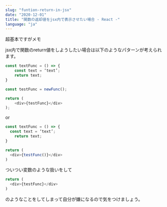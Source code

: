 ```yaml
---
slug: "funtion-return-in-jsx"
date: "2020-12-01"
title: "関数の返却値をjsx内で表示させたい場合 - React -"
language: "ja"
---
```


超基本ですがメモ

jsx内で関数のreturn値をしようしたい場合は以下のようなパターンが考えられます。

```javascript
const textFunc = () => {
	const text = ‘text’;
	return text;
}

const testFunc = newFunc();

return (
	<div>{testFunc}</div>
);
```
or
```javascript
const textFunc = () => {
  const text = ‘text’;
	return text; 
}

return (
  <div>{testFunc()}</div>
)
```

ついつい変数のような扱いをして
```javascript
return (
  <div>{testFunc}</div>
)
```

のようなことをしてしまって自分が嫌になるので気をつけましょう。
